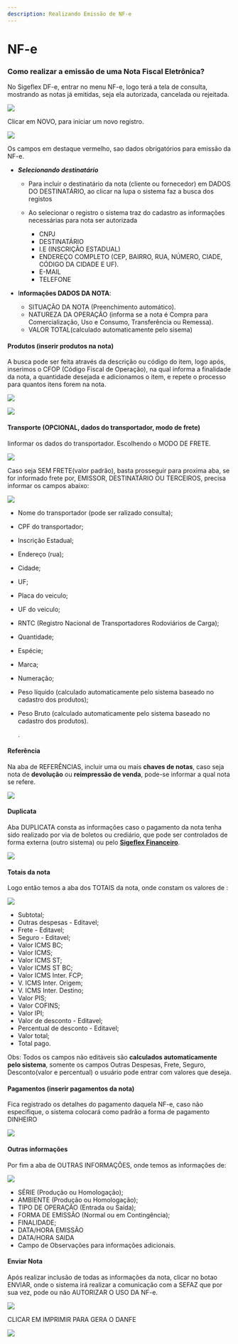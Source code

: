 ```yaml
---
description: Realizando Emissão de NF-e
---
```


# NF-e

### Como realizar a emissão de uma Nota Fiscal Eletrônica?

No Sigeflex DF-e, entrar no menu NF-e, logo terá a tela de consulta, mostrando as notas já emitidas, seja ela autorizada, cancelada ou rejeitada.

![](<../../../../.gitbook/assets/image (83).png>)

Clicar em NOVO, para iniciar um novo registro.

![](<../../../../.gitbook/assets/image (86).png>)

Os campos em destaque vermelho, sao dados obrigatórios para emissão da NF-e.

* _**Selecionando destinatário**_
  * Para incluir o destinatário da nota (cliente ou fornecedor) em DADOS DO DESTINATÁRIO, ao clicar na lupa o sistema faz a busca dos registos
  *   Ao selecionar o registro o sistema traz do cadastro as informações necessárias para nota ser autorizada

      * CNPJ
      * DESTINATÁRIO
      * I.E (INSCRIÇÃO ESTADUAL)
      * ENDEREÇO COMPLETO (CEP, BAIRRO, RUA, NÚMERO, CIADE, CÓDIGO DA CIDADE E UF).
      * E-MAIL
      * TELEFONE


* I**nformações DADOS DA NOTA**:
  * SITUAÇÃO DA NOTA (Preenchimento automático).
  * NATUREZA DA OPERAÇÃO (informa se a nota é Compra para Comercialização, Uso e Consumo, Transferência ou Remessa).
  * VALOR TOTAL(calculado automaticamente pelo sisema)

#### **Produtos (inserir produtos na nota)**

A busca pode ser feita através da descrição ou código do item, logo após, inserimos o CFOP (Código Fiscal de Operação), na qual informa a finalidade da nota, a quantidade desejada e adicionamos o item, e repete o processo para quantos itens forem na nota.

![](<../../../../.gitbook/assets/image (88).png>)



![](../../../../.gitbook/assets/pagamentonfe.png)

#### Transporte (OPCIONAL, dados do transportador, modo de frete)

Iinformar os dados do transportador. Escolhendo o MODO DE FRETE.

![](<../../../../.gitbook/assets/image (91).png>)

Caso seja SEM FRETE(valor padrão), basta prosseguir para proxima aba, se for informado frete por, EMISSOR, DESTINATÁRIO OU TERCEIROS,  precisa informar os campos abaixo:

![](<../../../../.gitbook/assets/image (90).png>)

* Nome do transportador (pode ser ralizado consulta);
* CPF do transportador;
* Inscrição Estadual;
* Endereço (rua);
* Cidade;
* UF;
* Placa do veiculo;
* UF do veiculo;
* RNTC (Registro Nacional de Transportadores Rodoviários de Carga);
* Quantidade;
* Espécie;
* Marca;
* Numeração;
* Peso líquido (calculado automaticamente pelo sistema baseado no cadastro dos produtos);
*   Peso Bruto (calculado automaticamente pelo sistema baseado no cadastro dos produtos).

    &#x20;.

#### Referência

Na aba de REFERÊNCIAS, incluir uma ou mais **chaves de notas**, caso seja nota de **devolução** ou **reimpressão de venda**, pode-se informar a qual nota se refere.

![](<../../../../.gitbook/assets/image (92).png>)

#### Duplicata

Aba DUPLICATA consta as informações caso o pagamento da nota tenha sido realizado por via de boletos ou crediário, que pode ser controlados de forma externa (outro sistema) ou pelo [**Sigeflex Financeiro**](../../sigeflex-financeiro/).

![](<../../../../.gitbook/assets/image (93).png>)

#### Totais da nota

Logo então temos a aba dos TOTAIS da nota, onde constam os valores de :

![](<../../../../.gitbook/assets/image (94).png>)

* Subtotal;
* Outras despesas - Editavel;
* Frete - Editavel;
* Seguro - Editavel;
* Valor ICMS BC;
* Valor ICMS;
* Valor ICMS ST;
* Valor ICMS ST BC;
* Valor ICMS Inter. FCP;
* V. ICMS Inter. Origem;
* V. ICMS Inter. Destino;
* Valor PIS;
* Valor COFINS;
* Valor IPI;
* Valor de desconto - Editavel;
* Percentual de desconto - Editavel;
* Valor total;
* Total pago.

Obs: Todos os campos não editáveis são **calculados automaticamente pelo sistema**, somente os campos Outras Despesas, Frete, Seguro, Desconto(valor e percentual) o usuário pode entrar com valores que deseja.



#### Pagamentos (inserir pagamentos da nota)

Fica registrado os detalhes do pagamento daquela NF-e, caso não especifique, o sistema colocará como padrão a forma de pagamento DINHEIRO

![](<../../../../.gitbook/assets/image (95).png>)

#### Outras informações

Por fim a aba de OUTRAS INFORMAÇÕES, onde temos as informações de:

![](<../../../../.gitbook/assets/image (96).png>)

* SÉRIE (Produção ou Homologação);
* AMBIENTE (Produção ou Homologação);
* TIPO DE OPERAÇÃO (Entrada ou Saída);
* FORMA DE EMISSÃO (Normal ou em Contingência);
* FINALIDADE;
* DATA/HORA EMISSÃO
* DATA/HORA SAIDA
* Campo de Observações para informações adicionais.

#### Enviar Nota

Após realizar inclusão de todas as informações da nota, clicar no botao ENVIAR, onde o sistema irá realizar a comunicação com a SEFAZ que por sua vez, pode ou não AUTORIZAR O USO DA NF-e.

![](<../../../../.gitbook/assets/image (97).png>)



CLICAR EM IMPRIMIR PARA GERA O DANFE

![](<../../../../.gitbook/assets/image (98).png>)

